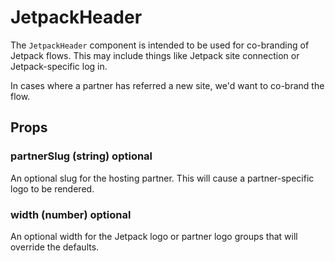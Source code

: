 # JetpackHeader

The `JetpackHeader` component is intended to be used for co-branding of Jetpack flows. This may include things like Jetpack site connection or Jetpack-specific log in.

In cases where a partner has referred a new site, we'd want to co-brand the flow.

## Props

### partnerSlug (string) optional

An optional slug for the hosting partner. This will cause a partner-specific logo to be rendered.

### width (number) optional

An optional width for the Jetpack logo or partner logo groups that will override the defaults.
